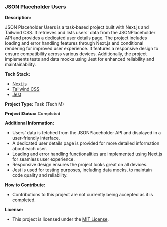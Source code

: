 ### JSON Placeholder Users

**Description:**

JSON Placeholder Users is a task-based project built with Next.js and Tailwind CSS. It retrieves and lists users' data from the JSONPlaceholder API and provides a dedicated user details page. The project includes loading and error handling features through Next.js and conditional rendering for improved user experience. It features a responsive design to ensure compatibility across various devices. Additionally, the project implements tests and data mocks using Jest for enhanced reliability and maintainability.

**Tech Stack:**

- [Next.js](https://nextjs.org/)
- [Tailwind CSS](https://tailwindcss.com/)
- [Jest](https://jestjs.io/)

**Project Type:** Task (Tech M)

**Project Status:** Completed

**Additional Information:**

- Users' data is fetched from the JSONPlaceholder API and displayed in a user-friendly interface.
- A dedicated user details page is provided for more detailed information about each user.
- Loading and error handling functionalities are implemented using Next.js for seamless user experience.
- Responsive design ensures the project looks great on all devices.
- Jest is used for testing purposes, including data mocks, to maintain code quality and reliability.

**How to Contribute:**

- Contributions to this project are not currently being accepted as it is completed.

**License:**

- This project is licensed under the [MIT License](https://opensource.org/licenses/MIT).
